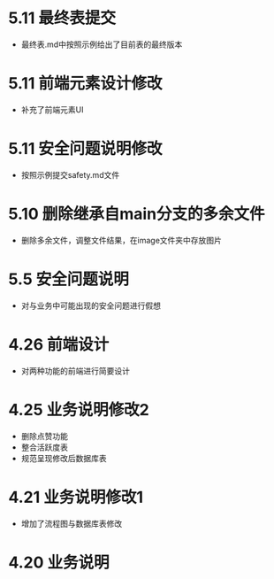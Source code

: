 # 5.11 最终表提交
- 最终表.md中按照示例给出了目前表的最终版本

# 5.11 前端元素设计修改
- 补充了前端元素UI

# 5.11 安全问题说明修改
- 按照示例提交safety.md文件

# 5.10 删除继承自main分支的多余文件
- 删除多余文件，调整文件结果，在image文件夹中存放图片

# 5.5  安全问题说明
- 对与业务中可能出现的安全问题进行假想

# 4.26 前端设计
- 对两种功能的前端进行简要设计

# 4.25 业务说明修改2
- 删除点赞功能
- 整合活跃度表
- 规范呈现修改后数据库表

# 4.21 业务说明修改1
- 增加了流程图与数据库表修改

# 4.20 业务说明